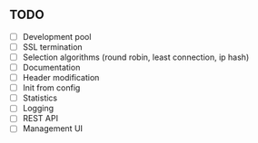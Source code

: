 ## TODO
- [ ] Development pool
- [ ] SSL termination
- [ ] Selection algorithms (round robin, least connection, ip hash)
- [ ] Documentation
- [ ] Header modification
- [ ] Init from config
- [ ] Statistics
- [ ] Logging
- [ ] REST API
- [ ] Management UI